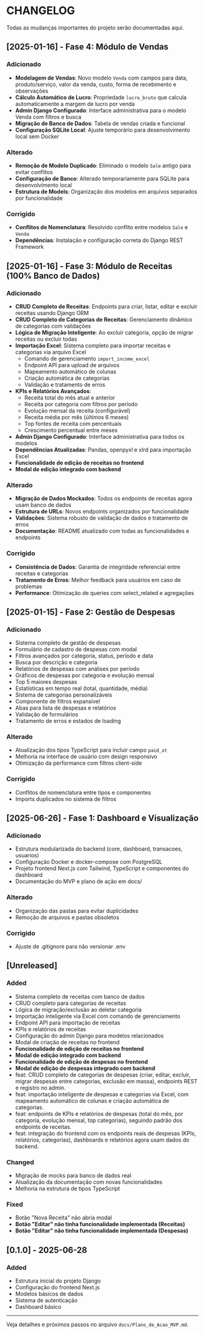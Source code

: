 # CHANGELOG

Todas as mudanças importantes do projeto serão documentadas aqui.

## [2025-01-16] - Fase 4: Módulo de Vendas
### Adicionado
- **Modelagem de Vendas**: Novo modelo `Venda` com campos para data, produto/serviço, valor da venda, custo, forma de recebimento e observações
- **Cálculo Automático de Lucro**: Propriedade `lucro_bruto` que calcula automaticamente a margem de lucro por venda
- **Admin Django Configurado**: Interface administrativa para o modelo Venda com filtros e busca
- **Migração de Banco de Dados**: Tabela de vendas criada e funcional
- **Configuração SQLite Local**: Ajuste temporário para desenvolvimento local sem Docker

### Alterado
- **Remoção de Modelo Duplicado**: Eliminado o modelo `Sale` antigo para evitar conflitos
- **Configuração de Banco**: Alterado temporariamente para SQLite para desenvolvimento local
- **Estrutura de Models**: Organização dos modelos em arquivos separados por funcionalidade

### Corrigido
- **Conflitos de Nomenclatura**: Resolvido conflito entre modelos `Sale` e `Venda`
- **Dependências**: Instalação e configuração correta do Django REST Framework

## [2025-01-16] - Fase 3: Módulo de Receitas (100% Banco de Dados)
### Adicionado
- **CRUD Completo de Receitas**: Endpoints para criar, listar, editar e excluir receitas usando Django ORM
- **CRUD Completo de Categorias de Receitas**: Gerenciamento dinâmico de categorias com validações
- **Lógica de Migração Inteligente**: Ao excluir categoria, opção de migrar receitas ou excluir todas
- **Importação Excel**: Sistema completo para importar receitas e categorias via arquivo Excel
  - Comando de gerenciamento `import_income_excel`
  - Endpoint API para upload de arquivos
  - Mapeamento automático de colunas
  - Criação automática de categorias
  - Validação e tratamento de erros
- **KPIs e Relatórios Avançados**:
  - Receita total do mês atual e anterior
  - Receita por categoria com filtros por período
  - Evolução mensal da receita (configurável)
  - Receita média por mês (últimos 6 meses)
  - Top fontes de receita com percentuais
  - Crescimento percentual entre meses
- **Admin Django Configurado**: Interface administrativa para todos os modelos
- **Dependências Atualizadas**: Pandas, openpyxl e xlrd para importação Excel
- **Funcionalidade de edição de receitas no frontend**
- **Modal de edição integrado com backend**

### Alterado
- **Migração de Dados Mockados**: Todos os endpoints de receitas agora usam banco de dados
- **Estrutura de URLs**: Novos endpoints organizados por funcionalidade
- **Validações**: Sistema robusto de validação de dados e tratamento de erros
- **Documentação**: README atualizado com todas as funcionalidades e endpoints

### Corrigido
- **Consistência de Dados**: Garantia de integridade referencial entre receitas e categorias
- **Tratamento de Erros**: Melhor feedback para usuários em caso de problemas
- **Performance**: Otimização de queries com select_related e agregações

## [2025-01-15] - Fase 2: Gestão de Despesas
### Adicionado
- Sistema completo de gestão de despesas
- Formulário de cadastro de despesas com modal
- Filtros avançados por categoria, status, período e data
- Busca por descrição e categoria
- Relatórios de despesas com análises por período
- Gráficos de despesas por categoria e evolução mensal
- Top 5 maiores despesas
- Estatísticas em tempo real (total, quantidade, média)
- Sistema de categorias personalizáveis
- Componente de filtros expansível
- Abas para lista de despesas e relatórios
- Validação de formulários
- Tratamento de erros e estados de loading

### Alterado
- Atualização dos tipos TypeScript para incluir campo `paid_at`
- Melhoria na interface de usuário com design responsivo
- Otimização da performance com filtros client-side

### Corrigido
- Conflitos de nomenclatura entre tipos e componentes
- Imports duplicados no sistema de filtros

## [2025-06-26] - Fase 1: Dashboard e Visualização
### Adicionado
- Estrutura modularizada do backend (core, dashboard, transacoes, usuarios)
- Configuração Docker e docker-compose com PostgreSQL
- Projeto frontend Next.js com Tailwind, TypeScript e componentes do dashboard
- Documentação do MVP e plano de ação em docs/

### Alterado
- Organização das pastas para evitar duplicidades
- Remoção de arquivos e pastas obsoletos

### Corrigido
- Ajuste de .gitignore para não versionar .env

## [Unreleased]

### Added
- Sistema completo de receitas com banco de dados
- CRUD completo para categorias de receitas
- Lógica de migração/exclusão ao deletar categoria
- Importação inteligente via Excel com comando de gerenciamento
- Endpoint API para importação de receitas
- KPIs e relatórios de receitas
- Configuração do admin Django para modelos relacionados
- Modal de criação de receitas no frontend
- **Funcionalidade de edição de receitas no frontend**
- **Modal de edição integrado com backend**
- **Funcionalidade de edição de despesas no frontend**
- **Modal de edição de despesas integrado com backend**
- feat: CRUD completo de categorias de despesas (criar, editar, excluir, migrar despesas entre categorias, exclusão em massa), endpoints REST e registro no admin.
- feat: importação inteligente de despesas e categorias via Excel, com mapeamento automático de colunas e criação automática de categorias.
- feat: endpoints de KPIs e relatórios de despesas (total do mês, por categoria, evolução mensal, top categorias), seguindo padrão dos endpoints de receitas.
- feat: integração do frontend com os endpoints reais de despesas (KPIs, relatórios, categorias), dashboards e relatórios agora usam dados do backend.

### Changed
- Migração de mocks para banco de dados real
- Atualização da documentação com novas funcionalidades
- Melhoria na estrutura de tipos TypeScript

### Fixed
- Botão "Nova Receita" não abria modal
- **Botão "Editar" não tinha funcionalidade implementada (Receitas)**
- **Botão "Editar" não tinha funcionalidade implementada (Despesas)**

## [0.1.0] - 2025-06-28

### Added
- Estrutura inicial do projeto Django
- Configuração do frontend Next.js
- Modelos básicos de dados
- Sistema de autenticação
- Dashboard básico

---

Veja detalhes e próximos passos no arquivo `docs/Plano_de_Acao_MVP.md`. 